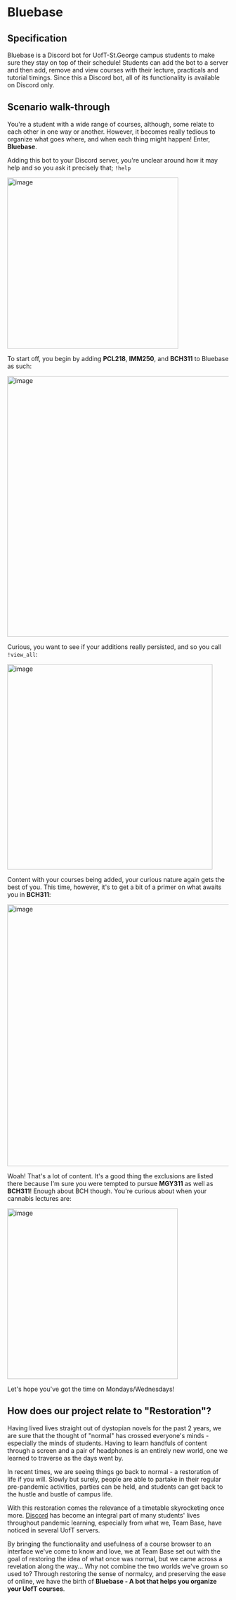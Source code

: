 # Bluebase

## Specification

Bluebase is a Discord bot for UofT-St.George campus students to make sure they stay on top of their schedule! Students 
can add the bot to a server and then add, remove and view courses with their lecture, practicals and tutorial timings.
Since this a Discord bot, all of its functionality is available on Discord only.

## Scenario walk-through

You're a student with a wide range of courses, although, some relate to each other in one way or another. However, it
becomes really tedious to organize what goes where, and when each thing might happen! Enter, **Bluebase**.

Adding this bot to your Discord server, you're unclear around how it may help and so you ask it precisely that; `!help`

<img width="389" alt="image" src="https://user-images.githubusercontent.com/20289287/152669063-7ee18c9f-d6a6-4add-898d-e74c562cfd2d.png">

To start off, you begin by adding **PCL218**, **IMM250**, and **BCH311** to Bluebase as such:

<img width="593" alt="image" src="https://user-images.githubusercontent.com/20289287/152669101-e62f9201-3887-465a-ab5c-28cda1e04957.png">

Curious, you want to see if your additions really persisted, and so you call `!view_all`:

<img width="467" alt="image" src="https://user-images.githubusercontent.com/20289287/152669135-8cfd0faa-8754-4cc6-b702-bb4ed1d9bd74.png">

Content with your courses being added, your curious nature again gets the best of you. This time, however, it's to get a bit of a primer
on what awaits you in **BCH311**:

<img width="595" alt="image" src="https://user-images.githubusercontent.com/20289287/152669183-bcb4ed78-94f7-4b45-bd13-fd68059ab907.png">

Woah! That's a lot of content. It's a good thing the exclusions are listed there because I'm sure you were tempted to pursue **MGY311**
as well as **BCH311**! Enough about BCH though. You're curious about when your cannabis lectures are:

<img width="388" alt="image" src="https://user-images.githubusercontent.com/20289287/152669243-f84aeb8f-9a66-470c-8a22-a232a67d5953.png">

Let's hope you've got the time on Mondays/Wednesdays!

## How does our project relate to "Restoration"?

Having lived lives straight out of dystopian novels for the past 2 years, we are sure that the thought of "normal" has crossed everyone's
minds - especially the minds of students. Having to learn handfuls of content through a screen and a pair of headphones is an entirely new
world, one we learned to traverse as the days went by.

In recent times, we are seeing things go back to normal - a restoration of life if you will. Slowly but surely, people are able to partake
in their regular pre-pandemic activities, parties can be held, and students can get back to the hustle and bustle of campus life.

With this restoration comes the relevance of a timetable skyrocketing once more. [Discord](https://www.discord.com) has become an integral
part of many students' lives throughout pandemic learning, especially from what we, Team Base, have noticed in several UofT servers.

By bringing the functionality and usefulness of a course browser to an interface we've come to know and love, we at Team Base set out with
the goal of restoring the idea of what once was normal, but we came across a revelation along the way... Why not combine the two worlds we've
grown so used to? Through restoring the sense of normalcy, and preserving the ease of online, we have the birth of **Bluebase - A bot that helps
you organize your UofT courses**.
